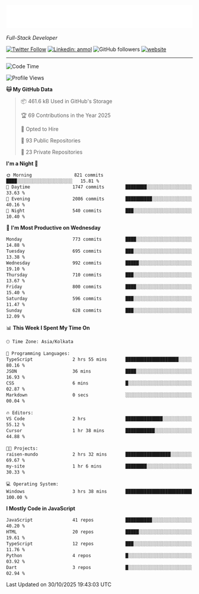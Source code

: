 <!-- START:readme-typing -->
<img src="readme-typing.svg" />
<!-- END:readme-typing -->

<p><em>Full-Stack Developer</em></p>

[![Twitter Follow](https://img.shields.io/twitter/follow/tonalmathew?style=flat)](https://twitter.com/intent/follow?screen_name=tonalmathew)
[![Linkedin: anmol](https://img.shields.io/badge/tonal-mathew?style=flat-square&logo=Linkedin&logoColor=white&link=https://www.linkedin.com/in/tonal-mathew/)](https://www.linkedin.com/in/tonal-mathew/)
![GitHub followers](https://img.shields.io/github/followers/tonalmathew?label=Follow&style=social)
[![website](https://img.shields.io/badge/Website-46a2f1.svg?&style=flat-square&logo=Google-Chrome&logoColor=white&link=http://tonalmathew.github.io/)](http://tonalmathew.github.io/)

---
<!--START_SECTION:waka-->
![Code Time](http://img.shields.io/badge/Code%20Time-1%2C549%20hrs%2033%20mins-blue)

![Profile Views](http://img.shields.io/badge/Profile%20Views-0-blue)

**🐱 My GitHub Data** 

> 📦 461.6 kB Used in GitHub's Storage 
 > 
> 🏆 69 Contributions in the Year 2025
 > 
> 💼 Opted to Hire
 > 
> 📜 93 Public Repositories 
 > 
> 🔑 23 Private Repositories 
 > 
**I'm a Night 🦉** 

```text
🌞 Morning                821 commits         ████░░░░░░░░░░░░░░░░░░░░░   15.81 % 
🌆 Daytime                1747 commits        ████████░░░░░░░░░░░░░░░░░   33.63 % 
🌃 Evening                2086 commits        ██████████░░░░░░░░░░░░░░░   40.16 % 
🌙 Night                  540 commits         ███░░░░░░░░░░░░░░░░░░░░░░   10.40 % 
```
📅 **I'm Most Productive on Wednesday** 

```text
Monday                   773 commits         ████░░░░░░░░░░░░░░░░░░░░░   14.88 % 
Tuesday                  695 commits         ███░░░░░░░░░░░░░░░░░░░░░░   13.38 % 
Wednesday                992 commits         █████░░░░░░░░░░░░░░░░░░░░   19.10 % 
Thursday                 710 commits         ███░░░░░░░░░░░░░░░░░░░░░░   13.67 % 
Friday                   800 commits         ████░░░░░░░░░░░░░░░░░░░░░   15.40 % 
Saturday                 596 commits         ███░░░░░░░░░░░░░░░░░░░░░░   11.47 % 
Sunday                   628 commits         ███░░░░░░░░░░░░░░░░░░░░░░   12.09 % 
```


📊 **This Week I Spent My Time On** 

```text
🕑︎ Time Zone: Asia/Kolkata

💬 Programming Languages: 
TypeScript               2 hrs 55 mins       ████████████████████░░░░░   80.16 % 
JSON                     36 mins             ████░░░░░░░░░░░░░░░░░░░░░   16.93 % 
CSS                      6 mins              █░░░░░░░░░░░░░░░░░░░░░░░░   02.87 % 
Markdown                 0 secs              ░░░░░░░░░░░░░░░░░░░░░░░░░   00.04 % 

🔥 Editors: 
VS Code                  2 hrs               ██████████████░░░░░░░░░░░   55.12 % 
Cursor                   1 hr 38 mins        ███████████░░░░░░░░░░░░░░   44.88 % 

🐱‍💻 Projects: 
raisen-mundo             2 hrs 32 mins       █████████████████░░░░░░░░   69.67 % 
my-site                  1 hr 6 mins         ████████░░░░░░░░░░░░░░░░░   30.33 % 

💻 Operating System: 
Windows                  3 hrs 38 mins       █████████████████████████   100.00 % 
```

**I Mostly Code in JavaScript** 

```text
JavaScript               41 repos            ██████████░░░░░░░░░░░░░░░   40.20 % 
HTML                     20 repos            █████░░░░░░░░░░░░░░░░░░░░   19.61 % 
TypeScript               12 repos            ███░░░░░░░░░░░░░░░░░░░░░░   11.76 % 
Python                   4 repos             █░░░░░░░░░░░░░░░░░░░░░░░░   03.92 % 
Dart                     3 repos             █░░░░░░░░░░░░░░░░░░░░░░░░   02.94 % 
```




 Last Updated on 30/10/2025 19:43:03 UTC
<!--END_SECTION:waka-->
